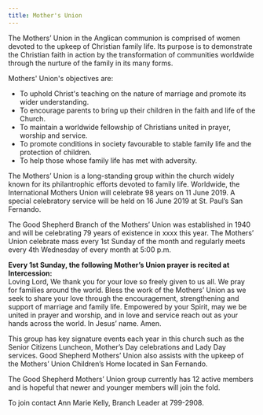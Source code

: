```yaml
---
title: Mother's Union
---
```

The Mothers’ Union in the Anglican communion is comprised of women devoted to the upkeep of Christian family life. Its purpose is to demonstrate the Christian faith in action by the transformation of communities worldwide through the nurture of the family in its many forms.

Mothers' Union's objectives are:
* To uphold Christ's teaching on the nature of marriage and promote its wider understanding.
* To encourage parents to bring up their children in the faith and life of the Church.
* To maintain a worldwide fellowship of Christians united in prayer, worship and service.
* To promote conditions in society favourable to stable family life and the protection of children.
* To help those whose family life has met with adversity.

The Mothers’ Union is a long-standing group within the church widely known for its philantrophic efforts devoted to family life.   Worldwide, the  International Mothers Union will celebrate 98 years on 11 June 2019.  A special celebratory service will be held on 16 June 2019 at St. Paul’s San Fernando.  

The Good Shepherd Branch of the Mothers’ Union was established in 1940 and will be celebrating 79 years of existence in xxxx this year. The Mothers’ Union celebrate mass every 1st Sunday of the month and regularly meets every 4th  Wednesday of every month at 5:00 p.m.

**Every 1st Sunday, the following Mother’s Union prayer is recited at Intercession:**  
Loving Lord, We thank you for your love so freely given to us all. We pray for families around the world. Bless the work of the Mothers’ Union as we seek to share your love through the encouragement, strengthening and support of marriage and family life. Empowered by your Spirit, may we be united in prayer and worship, and in love and service reach out as your hands across the world. In Jesus’ name. Amen.

This group has key signature events each year in this church such as the Senior Citizens Luncheon,  Mother’s Day celebrations and Lady Day services.  Good Shepherd Mothers’ Union also assists with the upkeep of the Mothers’ Union Children’s Home located in San Fernando.

The Good Shepherd Mothers’ Union group currently has 12 active members and is hopeful that newer and younger members will join the fold.  

To join contact Ann Marie Kelly, Branch Leader at 799-2908.
